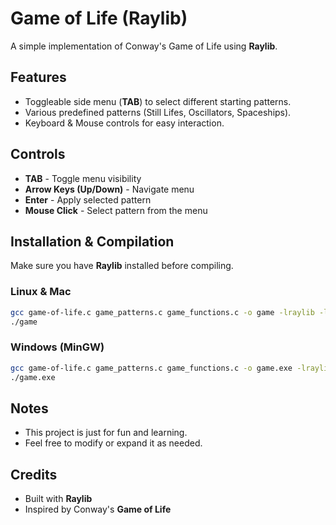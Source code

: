 
# Game of Life (Raylib)

A simple implementation of Conway's Game of Life using **Raylib**.

## Features
- Toggleable side menu (**TAB**) to select different starting patterns.
- Various predefined patterns (Still Lifes, Oscillators, Spaceships).
- Keyboard & Mouse controls for easy interaction.

## Controls
- **TAB** - Toggle menu visibility
- **Arrow Keys (Up/Down)** - Navigate menu
- **Enter** - Apply selected pattern
- **Mouse Click** - Select pattern from the menu

## Installation & Compilation
Make sure you have **Raylib** installed before compiling.

### Linux & Mac
```sh
gcc game-of-life.c game_patterns.c game_functions.c -o game -lraylib -lGL -lm -lpthread -ldl -lrt -lX11
./game
```

### Windows (MinGW)
```sh
gcc game-of-life.c game_patterns.c game_functions.c -o game.exe -lraylib -lopengl32 -lgdi32 -lwinmm
./game.exe
```

## Notes
- This project is just for fun and learning.
- Feel free to modify or expand it as needed.

## Credits
- Built with **Raylib**
- Inspired by Conway's **Game of Life**

